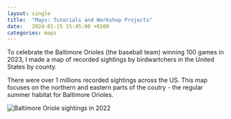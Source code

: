 ```yaml
---
layout: single
title:  "Maps: Tutorials and Workshop Projects"
date:   2024-01-15 15:45:00 +0100
categories: maps
---
```

To celebrate the Baltimore Orioles (the baseball team) winning 100 games in 2023, I made a map of recorded sightings by birdwartchers in the United States by county. 

There were over 1 millions recorded sightings across the US. This map focuses on the northern and eastern parts of the coutry - the regular summer habitat for Baltimore Orioles.
 
![Baltimore Oriole sightings in 2022](/assets/images/Baltimore_Oriole_Sightings_2022.png)
